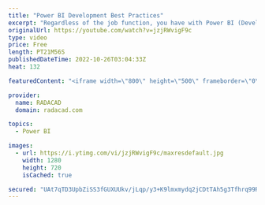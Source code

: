 ```yaml
---
title: "Power BI Development Best Practices"
excerpt: "Regardless of the job function, you have with Power BI (Developer, consultant, architect), following certain practices ensures a good quality solution. In this article and video, I explain some of those best practices, why they are helpful, and links to how to use them. These tips are related to the"
originalUrl: https://youtube.com/watch?v=jzjRWvigF9c
type: video
price: Free
length: PT21M56S
publishedDateTime: 2022-10-26T03:04:33Z
heat: 132

featuredContent: "<iframe width=\"800\" height=\"500\" frameborder=\"0\" src=\"https://www.youtube.com/embed/jzjRWvigF9c\" allow=\"accelerometer; autoplay; encrypted-media; gyroscope; picture-in-picture\" allowfullscreen></iframe>"

provider:
  name: RADACAD
  domain: radacad.com

topics:
  - Power BI

images:
  - url: https://i.ytimg.com/vi/jzjRWvigF9c/maxresdefault.jpg
    width: 1280
    height: 720
    isCached: true

secured: "UAt7qTD3UpbZiSS3fGUXUUkv/jLqp/y3+K9lmxmydq2jCDtTAh5g3Tfhrq99RExlbpId+QkX7ZESjk+P5YFdH54uXuA9JMGsK2g8C2/vCQcgGEnRuR9AywU+fH0B5OLIVC92qXui9LLmPhboTHENuZEhuNWj2yjOP4awS7XIQFAqzwww42eA/UzS1NjHzup4CdaTY0RzR4LOSdx9FYmq8Ek9nnEAjTcJ0ECYTzZngmQmYc3AELhCBLNLz/rJmxuq74+HtMNOctW1z3cym4TUeJQhzZGnghvedaB3vthrRV4/jk9J63DB2wJQCMJy+h0GU7azepuCZ/Du8Oy2uIWIIW922mtFECwLIDL6Uk6aewZTQLYhlKMq3X6J8nVDrGDN/Td+pLCTuy5+NBRiFujF80PhrTNaIX0xVwFaADVUZ6g=;fVDKAeLitrAVDgP1alwXgA=="
---
```


